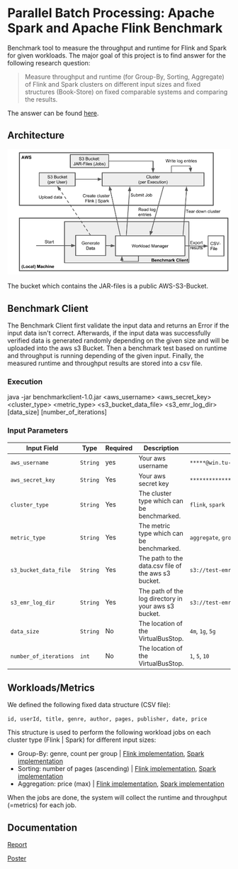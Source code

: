 # Parallel Batch Processing: Apache Spark and Apache Flink Benchmark
Benchmark tool to measure the throughput and runtime for Flink and Spark for given workloads. The major goal of this project is to find answer for the following research question:

> Measure throughput and runtime (for Group-By, Sorting, Aggregate) of Flink and Spark clusters on different input sizes and fixed structures (Book-Store) on fixed comparable systems and comparing the results.

The answer can be found [here](#documentation).

## Architecture
![Architecture](docs/Architecture.png)

The bucket which contains the JAR-files is a public AWS-S3-Bucket.

## Benchmark Client
The Benchmark Client first validate the input data and returns an Error if the input data isn't correct.
Afterwards, if the input data was successfully verified data is generated randomly depending on the given size and
will be uploaded into the aws s3 Bucket. Then a benchmark test based on runtime and throughput is running depending of the given input. Finally, the measured runtime and throughput results are stored into a csv file.

### Execution
java -jar benchmarkclient-1.0.jar <aws_username> <aws_secret_key> <cluster_type> <metric_type> <s3_bucket_data_file> <s3_emr_log_dir> [data_size] [number_of_iterations]


### Input Parameters
| Input Field | Type | Required | Description | Examples |
|--- |--- |--- |--- |--- |
| `aws_username` | `String` | yes | Your aws username | `*****@win.tu-berlin.de` |
| `aws_secret_key` | `String` | Yes | Your aws secret key | `**********************262mUimD25jtF` |
| `cluster_type` | `String` | Yes | The cluster type which can be benchmarked. | `flink`, `spark` |
| `metric_type` | `String` | Yes | The metric type which can be benchmarked. | `aggregate`, `groupby`, `sorting`|
| `s3_bucket_data_file` | `String` | Yes | The path to the data.csv file of the aws s3 bucket. | `s3://test-emr-ws1819/data/data.csv`|
| `s3_emr_log_dir` | `String` | Yes | The path of the log directory in your aws s3 bucket. | `s3://test-emr-ws1819/log/`|
| `data_size` | `String` | No | The location of the VirtualBusStop. | `4m`, `1g`, `5g`|
| `number_of_iterations` | `int` | No | The location of the VirtualBusStop. | `1`, `5`, `10`|




## Workloads/Metrics
We defined the following fixed data structure (CSV file):

`id, userId, title, genre, author, pages, publisher, date, price`

This structure is used to perform the following workload jobs on each cluster type (Flink | Spark) for different input sizes:
- Group-By: genre, count per group | [Flink implementation](Metrics/Flink-GroupBy/Readme.md), [Spark implementation](Metrics/Spark-GroupBy/Readme.md)
- Sorting: number of pages (ascending) | [Flink implementation](Metrics/Flink-Sorting/Readme.md), [Spark implementation](Metrics/Spark-Sorting/Readme.md)
- Aggregation: price (max) | [Flink implementation](Metrics/Flink-Aggregation/Readme.md), [Spark implementation](Metrics/Spark-Aggregation/Readme.md)

When the jobs are done, the system will collect the runtime and throughput (=metrics) for each job.

## Documentation

[Report](https://www.overleaf.com/5617113597rhhbfccfpczh)

[Poster](docs/Poster.pdf)
